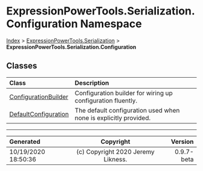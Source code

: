 ﻿# ExpressionPowerTools.Serialization.Configuration Namespace

[Index](../index.md) > [ExpressionPowerTools.Serialization](ExpressionPowerTools.Serialization.a.md) > **ExpressionPowerTools.Serialization.Configuration**

## Classes

| Class | Description |
| :-- | :-- |
| [ConfigurationBuilder](ExpressionPowerTools.Serialization.Configuration.ConfigurationBuilder.cs.md) | Configuration builder for wiring up configuration fluently. |
| [DefaultConfiguration](ExpressionPowerTools.Serialization.Configuration.DefaultConfiguration.cs.md) | The default configuration used when none is explicitly provided. |


---

| Generated | Copyright | Version |
| :-- | :-: | --: |
| 10/19/2020 18:50:36 | (c) Copyright 2020 Jeremy Likness. | 0.9.7-beta |
